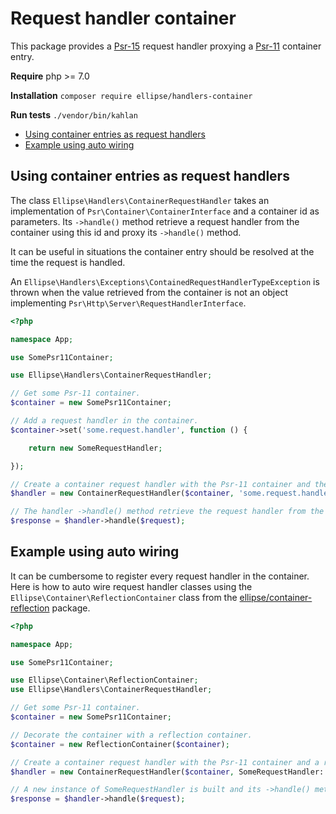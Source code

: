 # Request handler container

This package provides a [Psr-15](https://www.php-fig.org/psr/psr-15/) request handler proxying a [Psr-11](https://www.php-fig.org/psr/psr-11/) container entry.

**Require** php >= 7.0

**Installation** `composer require ellipse/handlers-container`

**Run tests** `./vendor/bin/kahlan`

- [Using container entries as request handlers](#using-container-entries-as-request-handlers)
- [Example using auto wiring](#example-using-auto-wiring)

## Using container entries as request handlers

The class `Ellipse\Handlers\ContainerRequestHandler` takes an implementation of `Psr\Container\ContainerInterface` and a container id as parameters. Its `->handle()` method retrieve a request handler from the container using this id and proxy its `->handle()` method.

It can be useful in situations the container entry should be resolved at the time the request is handled.

An `Ellipse\Handlers\Exceptions\ContainedRequestHandlerTypeException` is thrown when the value retrieved from the container is not an object implementing `Psr\Http\Server\RequestHandlerInterface`.

```php
<?php

namespace App;

use SomePsr11Container;

use Ellipse\Handlers\ContainerRequestHandler;

// Get some Psr-11 container.
$container = new SomePsr11Container;

// Add a request handler in the container.
$container->set('some.request.handler', function () {

    return new SomeRequestHandler;

});

// Create a container request handler with the Psr-11 container and the entry id.
$handler = new ContainerRequestHandler($container, 'some.request.handler');

// The handler ->handle() method retrieve the request handler from the container and proxy it.
$response = $handler->handle($request);
```

## Example using auto wiring

It can be cumbersome to register every request handler in the container. Here is how to auto wire request handler classes using the `Ellipse\Container\ReflectionContainer` class from the [ellipse/container-reflection](https://github.com/ellipsephp/container-reflection) package.

```php
<?php

namespace App;

use SomePsr11Container;

use Ellipse\Container\ReflectionContainer;
use Ellipse\Handlers\ContainerRequestHandler;

// Get some Psr-11 container.
$container = new SomePsr11Container;

// Decorate the container with a reflection container.
$container = new ReflectionContainer($container);

// Create a container request handler with the Psr-11 container and a request handler class name.
$handler = new ContainerRequestHandler($container, SomeRequestHandler::class);

// A new instance of SomeRequestHandler is built and its ->handle() method is proxied.
$response = $handler->handle($request);
```
